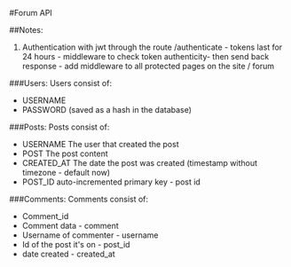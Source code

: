 #Forum API

##Notes:
1. Authentication with jwt through the route /authenticate - tokens last for 24 hours - middleware to check token authenticity- then send back response - add middleware to all protected pages on the site / forum

###Users:
Users consist of:
* USERNAME
* PASSWORD (saved as a hash in the database)

###Posts:
Posts consist of:
 * USERNAME The user that created the post
 * POST The post content
 * CREATED_AT The date the post was created (timestamp without timezone - default now)
 * POST_ID auto-incremented primary key - post id

###Comments:
Comments consist of:
* Comment_id
* Comment data - comment
* Username of commenter - username
* Id of the post it's on - post_id
* date created - created_at